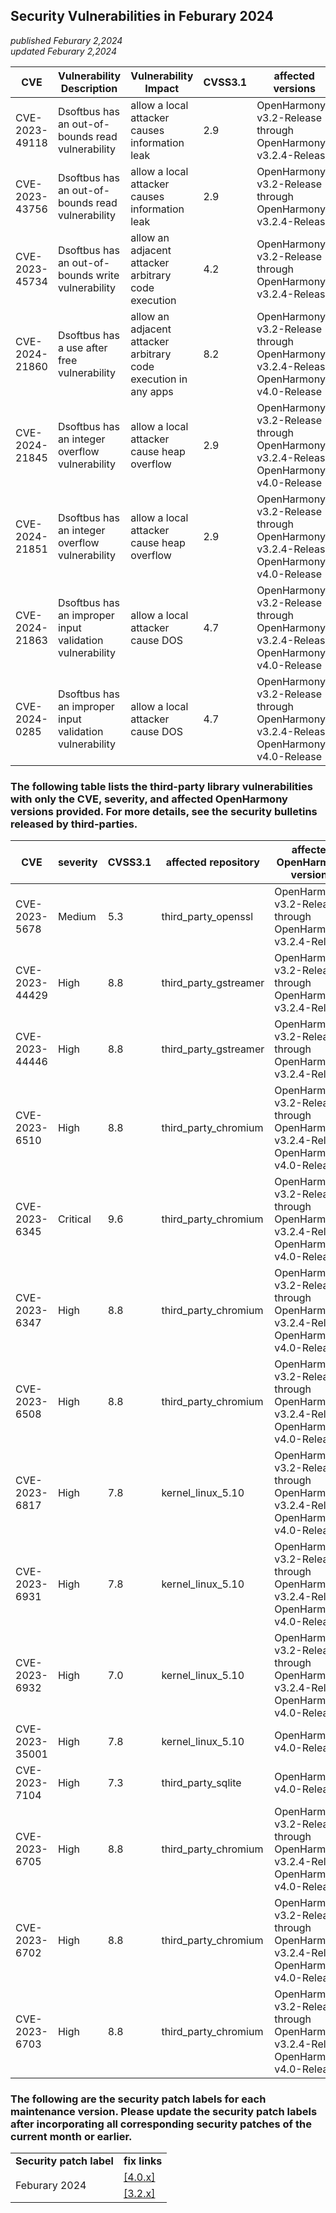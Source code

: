 ## Security Vulnerabilities in Feburary 2024
_published Feburary 2,2024_<br/>
_updated Feburary 2,2024_

| CVE | Vulnerability Description | Vulnerability Impact | CVSS3.1 | affected versions | affected projects| fix link |
| -------------- | -------- | -------- | --------------- | ------------ | ------------ | -------- |
| CVE-2023-49118 | Dsoftbus has an out-of-bounds read vulnerability | allow a local attacker causes information leak | 2.9 | OpenHarmony-v3.2-Release through OpenHarmony-v3.2.4-Release | communication_dsoftbus | [3.2.x](https://gitee.com/openharmony/communication_dsoftbus/pulls/4799) |
| CVE-2023-43756 | Dsoftbus has an out-of-bounds read vulnerability | allow a local attacker causes information leak | 2.9 | OpenHarmony-v3.2-Release through OpenHarmony-v3.2.4-Release | communication_dsoftbus | [3.2.x](https://gitee.com/openharmony/communication_dsoftbus/pulls/4835) |
| CVE-2023-45734 | Dsoftbus has an out-of-bounds write vulnerability | allow an adjacent attacker arbitrary code execution | 4.2 | OpenHarmony-v3.2-Release through OpenHarmony-v3.2.4-Release | communication_dsoftbus | [3.2.x](https://gitee.com/openharmony/communication_dsoftbus/pulls/4799) |
| CVE-2024-21860 | Dsoftbus has a use after free vulnerability | allow an adjacent attacker arbitrary code execution in any apps | 8.2 | OpenHarmony-v3.2-Release through OpenHarmony-v3.2.4-Release<br/>OpenHarmony-v4.0-Release | communication_dsoftbus | [3.2.x](https://gitee.com/openharmony/communication_dsoftbus/pulls/4832)<br/>[4.0.x](https://gitee.com/openharmony/communication_dsoftbus/pulls/4833) |
| CVE-2024-21845 | Dsoftbus has an integer overflow vulnerability | allow a local attacker cause heap overflow | 2.9 | OpenHarmony-v3.2-Release through OpenHarmony-v3.2.4-Release<br/>OpenHarmony-v4.0-Release | communication_dsoftbus | [3.2.x](https://gitee.com/openharmony/communication_dsoftbus/pulls/4811)<br/>[4.0.x](https://gitee.com/openharmony/communication_dsoftbus/pulls/4902) |
| CVE-2024-21851 | Dsoftbus has an integer overflow vulnerability | allow a local attacker cause heap overflow | 2.9 | OpenHarmony-v3.2-Release through OpenHarmony-v3.2.4-Release<br/>OpenHarmony-v4.0-Release | communication_dsoftbus | [3.2.x](https://gitee.com/openharmony/communication_dsoftbus/pulls/4811)<br/>[4.0.x](https://gitee.com/openharmony/communication_dsoftbus/pulls/4902) |
| CVE-2024-21863 | Dsoftbus has an improper input validation vulnerability | allow a local attacker cause DOS  | 4.7 | OpenHarmony-v3.2-Release through OpenHarmony-v3.2.4-Release<br/>OpenHarmony-v4.0-Release | communication_dsoftbus | [3.2.x](https://gitee.com/openharmony/communication_dsoftbus/pulls/4864)<br/>[4.0.x](https://gitee.com/openharmony/communication_dsoftbus/pulls/4877) |
| CVE-2024-0285  | Dsoftbus has an improper input validation vulnerability | allow a local attacker cause DOS | 4.7 | OpenHarmony-v3.2-Release through OpenHarmony-v3.2.4-Release<br/>OpenHarmony-v4.0-Release | communication_ipc | [3.2.x](https://gitee.com/openharmony/communication_ipc/pulls/907)<br/>[4.0.x](https://gitee.com/openharmony/communication_ipc/pulls/908) |

### The following table lists the third-party library vulnerabilities with only the CVE, severity, and affected OpenHarmony versions provided. For more details, see the security bulletins released by third-parties.

| CVE | severity | CVSS3.1 | affected repository |affected OpenHarmony versions | fix link |
| -------------- | -------- | ------------ |-------------| ------------------------------------------------------------ | ------------------------------------------------------ |
| CVE-2023-5678  | Medium |5.3 | third_party_openssl   | OpenHarmony-v3.2-Release through OpenHarmony-v3.2.4-Release | [3.2.x](https://gitee.com/openharmony/third_party_openssl/pulls/158) |
| CVE-2023-44429 | High |8.8 | third_party_gstreamer | OpenHarmony-v3.2-Release through OpenHarmony-v3.2.4-Release | [3.2.x](https://gitee.com/openharmony/third_party_gstreamer/pulls/356) |
| CVE-2023-44446 | High |8.8 | third_party_gstreamer | OpenHarmony-v3.2-Release through OpenHarmony-v3.2.4-Release | [3.2.x](https://gitee.com/openharmony/third_party_gstreamer/pulls/356) |
| CVE-2023-6510  | High |8.8 | third_party_chromium  | OpenHarmony-v3.2-Release through OpenHarmony-v3.2.4-Release<br/>OpenHarmony-v4.0-Release | [3.2.x](https://gitee.com/openharmony/web_webview/pulls/1253)<br/>[4.0.x](https://gitee.com/openharmony/web_webview/pulls/1254) |
| CVE-2023-6345  | Critical |9.6 | third_party_chromium  | OpenHarmony-v3.2-Release through OpenHarmony-v3.2.4-Release<br/>OpenHarmony-v4.0-Release | [3.2.x](https://gitee.com/openharmony/web_webview/pulls/1253)<br/>[4.0.x](https://gitee.com/openharmony/web_webview/pulls/1254) |
| CVE-2023-6347  | High |8.8 | third_party_chromium  | OpenHarmony-v3.2-Release through OpenHarmony-v3.2.4-Release<br/>OpenHarmony-v4.0-Release | [3.2.x](https://gitee.com/openharmony/web_webview/pulls/1253)<br/>[4.0.x](https://gitee.com/openharmony/web_webview/pulls/1254) |
| CVE-2023-6508  | High |8.8 | third_party_chromium  | OpenHarmony-v3.2-Release through OpenHarmony-v3.2.4-Release<br/>OpenHarmony-v4.0-Release | [3.2.x](https://gitee.com/openharmony/web_webview/pulls/1253)<br/>[4.0.x](https://gitee.com/openharmony/web_webview/pulls/1254) |
| CVE-2023-6817  | High |7.8 | kernel_linux_5.10     | OpenHarmony-v3.2-Release through OpenHarmony-v3.2.4-Release<br/>OpenHarmony-v4.0-Release | [3.2.x](https://gitee.com/openharmony/kernel_linux_5.10/pulls/1205)<br/>[4.0.x](https://gitee.com/openharmony/kernel_linux_5.10/pulls/1206) |
| CVE-2023-6931  | High |7.8 | kernel_linux_5.10     | OpenHarmony-v3.2-Release through OpenHarmony-v3.2.4-Release<br/>OpenHarmony-v4.0-Release | [3.2.x](https://gitee.com/openharmony/kernel_linux_5.10/pulls/1223)<br/>[4.0.x](https://gitee.com/openharmony/kernel_linux_5.10/pulls/1222) |
| CVE-2023-6932  | High |7.0 | kernel_linux_5.10     | OpenHarmony-v3.2-Release through OpenHarmony-v3.2.4-Release<br/>OpenHarmony-v4.0-Release | [3.2.x](https://gitee.com/openharmony/kernel_linux_5.10/pulls/1223)<br/>[4.0.x](https://gitee.com/openharmony/kernel_linux_5.10/pulls/1222) |
| CVE-2023-35001 | High |7.8 | kernel_linux_5.10     | OpenHarmony-v4.0-Release | [4.0.x](https://gitee.com/openharmony/kernel_linux_5.10/pulls/970) |
| CVE-2023-7104  | High |7.3 | third_party_sqlite     | OpenHarmony-v4.0-Release | [4.0.x](https://gitee.com/openharmony/third_party_sqlite/pulls/92) |
| CVE-2023-6705  | High |8.8 | third_party_chromium  | OpenHarmony-v3.2-Release through OpenHarmony-v3.2.4-Release<br/>OpenHarmony-v4.0-Release | [3.2.x](https://gitee.com/openharmony/web_webview/pulls/1281)<br/>[4.0.x](https://gitee.com/openharmony/web_webview/pulls/1282) |
| CVE-2023-6702  | High |8.8 | third_party_chromium  | OpenHarmony-v3.2-Release through OpenHarmony-v3.2.4-Release<br/>OpenHarmony-v4.0-Release | [3.2.x](https://gitee.com/openharmony/web_webview/pulls/1281)<br/>[4.0.x](https://gitee.com/openharmony/web_webview/pulls/1282) |
| CVE-2023-6703  | High |8.8 | third_party_chromium  | OpenHarmony-v3.2-Release through OpenHarmony-v3.2.4-Release<br/>OpenHarmony-v4.0-Release | [3.2.x](https://gitee.com/openharmony/web_webview/pulls/1281)<br/>[4.0.x](https://gitee.com/openharmony/web_webview/pulls/1282) |

### The following are the security patch labels for each maintenance version. Please update the security patch labels after incorporating all corresponding security patches of the current month or earlier.

<table>
	<tr>
		<td style="font-weight: bold">Security patch label</td>
		<td style="font-weight: bold">fix links</td>
	</tr>
	<tr>
		<td rowspan="3">Feburary 2024</td>
		<td><a href="https://gitee.com/openharmony/startup_init/pulls/2481">[4.0.x]</a></td>
	</tr>
	<tr>
		<td><a href="https://gitee.com/openharmony/startup_init/pulls/2478">[3.2.x]</a></td>
	</tr>
</table>